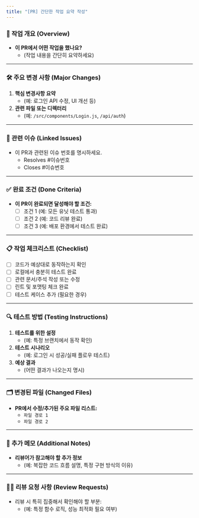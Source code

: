 ```yaml
---
title: "[PR] 간단한 작업 요약 작성"
---
```


### 📌 작업 개요 (Overview)
- **이 PR에서 어떤 작업을 했나요?**
  - (작업 내용을 간단히 요약하세요)

---

### 🛠️ 주요 변경 사항 (Major Changes)
1. **핵심 변경사항 요약**
   - (예: 로그인 API 수정, UI 개선 등)
2. **관련 파일 또는 디렉터리**
   - (예: `/src/components/Login.js`, `/api/auth`)

---

### 🔗 관련 이슈 (Linked Issues)
- 이 PR과 관련된 이슈 번호를 명시하세요.
  - Resolves #이슈번호
  - Closes #이슈번호

---

### ✅ 완료 조건 (Done Criteria)
- **이 PR이 완료되면 달성해야 할 조건:**
  - [ ] 조건 1 (예: 모든 유닛 테스트 통과)
  - [ ] 조건 2 (예: 코드 리뷰 완료)
  - [ ] 조건 3 (예: 배포 환경에서 테스트 완료)

---

### 📋 작업 체크리스트 (Checklist)
- [ ] 코드가 예상대로 동작하는지 확인
- [ ] 로컬에서 충분히 테스트 완료
- [ ] 관련 문서/주석 작성 또는 수정
- [ ] 린트 및 포맷팅 체크 완료
- [ ] 테스트 케이스 추가 (필요한 경우)

---

### 🔍 테스트 방법 (Testing Instructions)
1. **테스트를 위한 설정**
   - (예: 특정 브랜치에서 동작 확인)
2. **테스트 시나리오**
   - (예: 로그인 시 성공/실패 플로우 테스트)
3. **예상 결과**
   - (어떤 결과가 나오는지 명시)

---

### 🗂️ 변경된 파일 (Changed Files)
- **PR에서 수정/추가된 주요 파일 리스트:**
  - `파일 경로 1`
  - `파일 경로 2`

---

### 📎 추가 메모 (Additional Notes)
- **리뷰어가 참고해야 할 추가 정보**
  - (예: 복잡한 코드 흐름 설명, 특정 구현 방식의 이유)

---

### 🙋‍♂️ 리뷰 요청 사항 (Review Requests)
- 리뷰 시 특히 집중해서 확인해야 할 부분:
  - (예: 특정 함수 로직, 성능 최적화 필요 여부)
